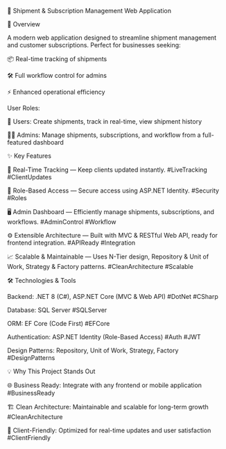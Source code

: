 🚚 Shipment & Subscription Management Web Application


🌟 Overview

A modern web application designed to streamline shipment management and customer subscriptions.
Perfect for businesses seeking:

📦 Real-time tracking of shipments

🛠 Full workflow control for admins

⚡ Enhanced operational efficiency

User Roles:

👤 Users: Create shipments, track in real-time, view shipment history

🧑‍💼 Admins: Manage shipments, subscriptions, and workflow from a full-featured dashboard

✨ Key Features

📡 Real-Time Tracking — Keep clients updated instantly. #LiveTracking #ClientUpdates

🔐 Role-Based Access — Secure access using ASP.NET Identity. #Security #Roles

🖥 Admin Dashboard — Efficiently manage shipments, subscriptions, and workflows. #AdminControl #Workflow

⚙️ Extensible Architecture — Built with MVC & RESTful Web API, ready for frontend integration. #APIReady #Integration

📈 Scalable & Maintainable — Uses N-Tier design, Repository & Unit of Work, Strategy & Factory patterns. #CleanArchitecture #Scalable

🛠 Technologies & Tools

Backend: .NET 8 (C#), ASP.NET Core (MVC & Web API) #DotNet #CSharp

Database: SQL Server #SQLServer

ORM: EF Core (Code First) #EFCore

Authentication: ASP.NET Identity (Role-Based Access) #Auth #JWT

Design Patterns: Repository, Unit of Work, Strategy, Factory #DesignPatterns

💡 Why This Project Stands Out

🌐 Business Ready: Integrate with any frontend or mobile application #BusinessReady

🏗 Clean Architecture: Maintainable and scalable for long-term growth #CleanArchitecture

💼 Client-Friendly: Optimized for real-time updates and user satisfaction #ClientFriendly
